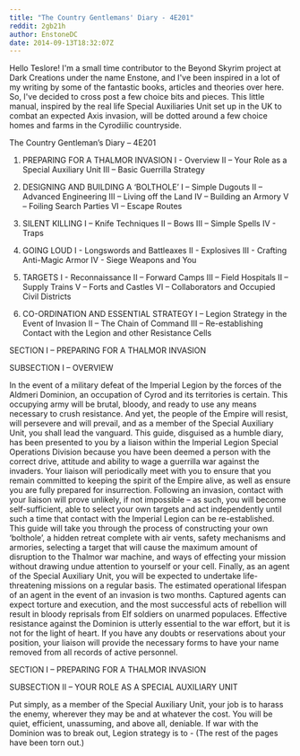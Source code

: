 ```yaml
---
title: "The Country Gentlemans' Diary - 4E201"
reddit: 2gb21h
author: EnstoneDC
date: 2014-09-13T18:32:07Z
---
```


Hello Teslore! I'm a small time contributor to the Beyond Skyrim project at Dark Creations under the name Enstone, and I've been inspired in a lot of my writing by some of the fantastic books, articles and theories over here. So, I've decided to cross post a few choice bits and pieces. This little manual, inspired by the real life Special Auxiliaries Unit set up in the UK to combat an expected Axis invasion, will be dotted around a few choice homes and farms in the Cyrodiilic countryside.



The Country Gentleman’s Diary – 4E201



1) PREPARING FOR A THALMOR INVASION
                I - Overview
                II – Your Role as a Special Auxiliary Unit
                III – Basic Guerrilla Strategy

2) DESIGNING AND BUILDING A ‘BOLTHOLE’
			    I – Simple Dugouts
			    II – Advanced Engineering
			    III – Living off the Land
			    IV – Building an Armory
			    V – Foiling Search Parties
			    VI – Escape Routes

3) SILENT KILLING
                I – Knife Techniques
                II – Bows
                III – Simple Spells
                IV - Traps

4) GOING LOUD
                I - Longswords and Battleaxes
                II - Explosives
                III - Crafting Anti-Magic Armor
                IV - Siege Weapons and You

5) TARGETS
			    I - Reconnaissance
			    II – Forward Camps
			    III – Field Hospitals
			    II – Supply Trains
			    V – Forts and Castles
			    VI – Collaborators and Occupied Civil Districts

6) CO-ORDINATION AND ESSENTIAL STRATEGY
			    I – Legion Strategy in the Event of Invasion
			    II – The Chain of Command
			    III – Re-establishing Contact with the Legion and other Resistance Cells


SECTION I – PREPARING FOR A THALMOR INVASION

SUBSECTION I – OVERVIEW

In the event of a military defeat of the Imperial Legion by the forces of the Aldmeri Dominion, an occupation of Cyrod and its territories is certain. This occupying army will be brutal, bloody, and ready to use any means necessary to crush resistance.
And yet, the people of the Empire will resist, will persevere and will prevail, and as a member of the Special Auxiliary Unit, you shall lead the vanguard.
This guide, disguised as a humble diary, has been presented to you by a liaison within the Imperial Legion Special Operations Division because you have been deemed a person with the correct drive, attitude and ability to wage a guerrilla war against the invaders. Your liaison will periodically meet with you to ensure that you remain committed to keeping the spirit of the Empire alive, as well as ensure you are fully prepared for insurrection. Following an invasion, contact with your liaison will prove unlikely, if not impossible – as such, you will become self-sufficient, able to select your own targets and act independently until such a time that contact with the Imperial Legion can be re-established. This guide will take you through the process of constructing your own ‘bolthole’, a hidden retreat complete with air vents, safety mechanisms and armories, selecting a target that will cause the maximum amount of disruption to the Thalmor war machine, and ways of effecting your mission without drawing undue attention to yourself or your cell.
Finally, as an agent of the Special Auxiliary Unit, you will be expected to undertake life-threatening missions on a regular basis. The estimated operational lifespan of an agent in the event of an invasion is two months. Captured agents can expect torture and execution, and the most successful acts of rebellion will result in bloody reprisals from Elf soldiers on unarmed populaces. Effective resistance against the Dominion is utterly essential to the war effort, but it is not for the light of heart. If you have any doubts or reservations about your position, your liaison will provide the necessary forms to have your name removed from all records of active personnel.


SECTION I – PREPARING FOR A THALMOR INVASION

SUBSECTION II – YOUR ROLE AS A SPECIAL AUXILIARY UNIT

Put simply, as a member of the Special Auxiliary Unit, your job is to harass the enemy, wherever they may be and at whatever the cost. You will be quiet, efficient, unassuming, and above all, deniable. If war with the Dominion was to break out, Legion strategy is to -
(The rest of the pages have been torn out.)
